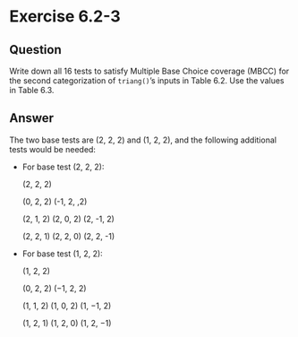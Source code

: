 # Exercise 6.2-3

## Question
Write down all 16 tests to satisfy Multiple Base Choice coverage (MBCC) for the second categorization of `triang()`’s inputs in Table 6.2. Use the values in Table 6.3.

## Answer
The two base tests are (2, 2, 2) and (1, 2, 2), and the following additional tests would be needed:
* For base test (2, 2, 2):
  
    (2, 2, 2)

    (0, 2, 2) (-1, 2, ,2)

    (2, 1, 2) (2, 0, 2)	(2, -1, 2)

    (2, 2, 1) (2, 2, 0)	(2, 2, -1)

* For base test (1, 2, 2):
  
    (1, 2, 2)

    (0, 2, 2) (−1, 2, 2)

    (1, 1, 2) (1, 0, 2)	(1, −1, 2)

    (1, 2, 1) (1, 2, 0)	(1, 2, −1)

